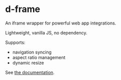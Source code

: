 # d-frame
An iframe wrapper for powerful web app integrations.

Lightweight, vanilla JS, no dependency.

Supports:
  - navigation syncing
  - aspect ratio management
  - dynamic resize

See [the documentation](https://data-fair.github.io/frame/latest/).